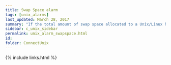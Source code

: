 ```yaml
---
title: ﻿Swap Space alarm
tags: [unix_alarms]
last_updated: March 28, 2017
summary: "If the total amount of swap space allocated to a Unix/Linux host becomes full, the machine may halt all processes, or critical actions may be prevented from occurring. Running out of swap space may indicate a runaway process or an under-configured machine."
sidebar: c_unix_sidebar
permalink: unix_alarm_swapspace.html
id:
folder: ConnectUnix
---
```



{% include links.html %}
